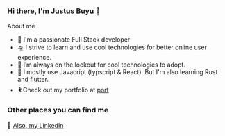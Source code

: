 ### Hi there, I'm Justus Buyu 👋


About me

- 🎤 I'm a passionate Full Stack developer
- 🛸 I strive to learn and use cool technologies for better online user experience.
- 🌋 I’m always on the lookout for cool technologies to adopt.
- 💬 I mostly use Javacript (typscript & React). But I'm also learning Rust and flutter.
- ⛹️Check out my portfolio at [port](https://jbuyu.netlify.com/)

### Other places you can find me 


🐣 [Also, my LinkedIn](https://www.linkedin.com/in/jbuyu/)



###
